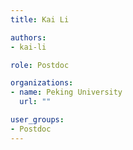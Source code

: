 ```yaml
---
title: Kai Li

authors:
- kai-li

role: Postdoc

organizations:
- name: Peking University
  url: ""

user_groups:
- Postdoc
---
```

